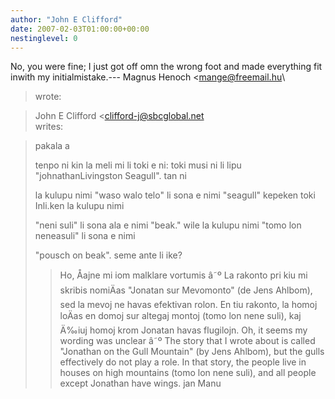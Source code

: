 ```yaml
---
author: "John E Clifford"
date: 2007-02-03T01:00:00+00:00
nestinglevel: 0
---
```

No, you were fine; I just got off omn the wrong foot and made everything fit inwith my initialmistake.---
 Magnus Henoch <[mange@freemail.hu](mailto://mange@freemail.hu)\
> wrote:

> John E Clifford <[clifford-j@sbcglobal.net](mailto://clifford-j@sbcglobal.net)\
> writes:

>> 
> pakala a
> 
> tenpo ni kin la meli mi li toki e ni: toki musi ni li lipu "johnathanLivingston Seagull".
> tan ni
> 
> la kulupu nimi "waso walo telo" li sona e nimi "seagull" kepeken toki Inli.ken la kulupu nimi
> 
> "neni suli" li sona ala e nimi "beak." wile la kulupu nimi "tomo lon neneasuli" li sona e
> nimi
> 
> "pousch on beak". seme ante li ike?
>> Ho, Åajne mi iom malklare vortumis â˜º La rakonto pri kiu mi skribis
> nomiÄas "Jonatan sur Mevomonto" (de Jens Ahlbom), sed la mevoj ne
> havas efektivan rolon. En tiu rakonto, la homoj loÄas en domoj sur
> altegaj montoj (tomo lon nene suli), kaj Ä‰iuj homoj krom Jonatan havas
> flugilojn.
>> Oh, it seems my wording was unclear â˜º The story that I wrote about is
> called "Jonathan on the Gull Mountain" (by Jens Ahlbom), but the gulls
> effectively do not play a role. In that story, the people live in
> houses on high mountains (tomo lon nene suli), and all people except
> Jonathan have wings.
>> jan Manu
>